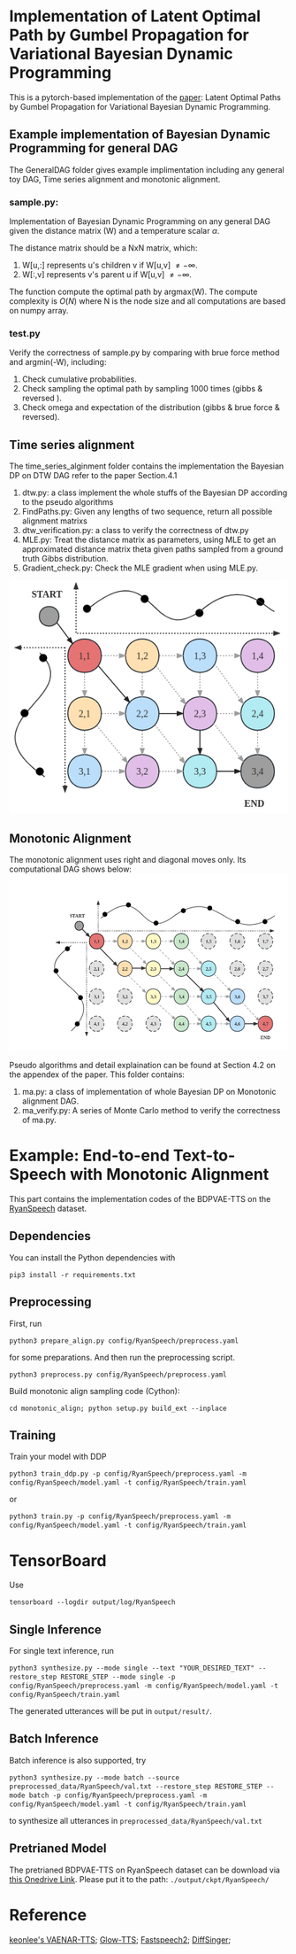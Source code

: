 # Implementation of Latent Optimal Path by Gumbel Propagation for Variational Bayesian Dynamic Programming

This is a pytorch-based implementation of the [paper](https://arxiv.org/abs/2306.02568): Latent Optimal Paths by Gumbel Propagation for Variational Bayesian Dynamic Programming. 

## Example implementation of Bayesian Dynamic Programming for general DAG

The GeneralDAG folder gives example implimentation including any general toy DAG, Time series alignment and monotonic alignment.

### sample.py:
Implementation of Bayesian Dynamic Programming on any general DAG given the distance matrix (W) and a temperature scalar $\alpha$.

The distance matrix should be a NxN matrix, which:
1. W[u,:] represents u's children v if W[u,v] $\neq -\infty$.
2. W[:,v] represents v's parent u if W[u,v] $\neq -\infty$.
	
The function compute the optimal path by argmax(W).
The compute complexity is $O(N)$ where N is the node size and all computations are based on numpy array.

### test.py

Verify the correctness of sample.py by comparing with brue force method and argmin(-W), including:
1. Check cumulative probabilities.
2. Check sampling the optimal path by sampling 1000 times (gibbs & reversed ).
3. Check omega and expectation of the distribution (gibbs & brue force & reversed).

## Time series alignment 

The time_series_alginment folder contains the implementation the Bayesian DP on DTW DAG refer to the paper Section.4.1

1. dtw.py: a class implement the whole stuffs of the Bayesian DP according to the pseudo algorithms
2. FindPaths.py: Given any lengths of two sequence, return all possible alignment matrixs
3. dtw_verification.py: a class to verify the correctness of dtw.py
4. MLE.py: Treat the distance matrix as parameters, using MLE to get an approximated distance matrix theta given paths sampled from a ground truth Gibbs distribution.
5. Gradient_check.py: Check the MLE gradient when using MLE.py.

![DTW](./Figure/DTW-DAG.png)


## Monotonic Alignment

The monotonic alignment uses right and diagonal moves only. Its computational DAG shows below:
![Phoneme-Duration-Alignment](./Figure/MA-DAG.png)

Pseudo algorithms and detail explaination can be found at Section 4.2 on the appendex of the paper. This folder contains:

1. ma.py: a class of implementation of whole Bayesian DP on Monotonic alignment DAG.
2. ma_verify.py: A series of Monte Carlo method to verify the correctness of ma.py.

# Example: End-to-end Text-to-Speech with Monotonic Alignment 

This part contains the implementation codes of the BDPVAE-TTS on the [RyanSpeech](https://arxiv.org/abs/2106.08468) dataset.


## Dependencies

You can install the Python dependencies with
```
pip3 install -r requirements.txt
```

## Preprocessing
 
First, run 
```
python3 prepare_align.py config/RyanSpeech/preprocess.yaml
```
for some preparations. And then run the preprocessing script.
```
python3 preprocess.py config/RyanSpeech/preprocess.yaml
```

Build monotonic align sampling code (Cython): 
```
cd monotonic_align; python setup.py build_ext --inplace
```

## Training

Train your model with DDP

```
python3 train_ddp.py -p config/RyanSpeech/preprocess.yaml -m config/RyanSpeech/model.yaml -t config/RyanSpeech/train.yaml
```

or

```
python3 train.py -p config/RyanSpeech/preprocess.yaml -m config/RyanSpeech/model.yaml -t config/RyanSpeech/train.yaml
```

# TensorBoard

Use
```
tensorboard --logdir output/log/RyanSpeech
```
## Single Inference

For single text inference, run
```
python3 synthesize.py --mode single --text "YOUR_DESIRED_TEXT" --restore_step RESTORE_STEP --mode single -p config/RyanSpeech/preprocess.yaml -m config/RyanSpeech/model.yaml -t config/RyanSpeech/train.yaml
```

The generated utterances will be put in ``output/result/``.


## Batch Inference
Batch inference is also supported, try

```
python3 synthesize.py --mode batch --source preprocessed_data/RyanSpeech/val.txt --restore_step RESTORE_STEP --mode batch -p config/RyanSpeech/preprocess.yaml -m config/RyanSpeech/model.yaml -t config/RyanSpeech/train.yaml
```
to synthesize all utterances in ``preprocessed_data/RyanSpeech/val.txt``

## Pretrianed Model

The pretrianed BDPVAE-TTS on RyanSpeech dataset can be download via [this Onedrive Link](https://anu365-my.sharepoint.com/:u:/g/personal/u6536294_anu_edu_au/EbklO7aYBD1KrtHtR3sAxbYB5pynwIYy9Iv3E5Z8YlVtrA?e=JYGtjH). Please put it to the path: ``./output/ckpt/RyanSpeech/``


# Reference 

[keonlee's VAENAR-TTS](https://github.com/keonlee9420/VAENAR-TTS);
[Glow-TTS](https://github.com/jaywalnut310/glow-tts);
[Fastspeech2](https://github.com/ming024/FastSpeech2);
[DiffSinger](https://github.com/MoonInTheRiver/DiffSinger);
